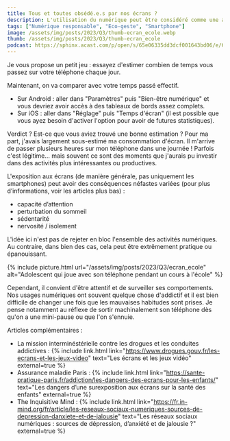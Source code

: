 ```yaml
---
title: Tous et toutes obsédé.e.s par nos écrans ?
description: L'utilisation du numérique peut être considéré comme une activité addictive qui a des répercussion sur notre santé
tags: ["Numérique responsable", "Eco-geste", "Smartphone"]
image: /assets/img/posts/2023/Q3/thumb-ecran_ecole.webp
thumb: /assets/img/posts/2023/Q3/thumb-ecran_ecole
podcast: https://sphinx.acast.com/p/open/s/65e06335dd3dcf001643bd06/e/65e09091aba05e0016aa3622/media.mp3
---
```


Je vous propose un petit jeu : essayez d'estimer combien de temps vous passez sur votre téléphone chaque jour.

Maintenant, on va comparer avec votre temps passé effectif.
- Sur Android : aller dans "Paramètres" puis "Bien-être numérique" et vous devriez avoir accès à des tableaux de bords assez complets.
- Sur iOS : aller dans "Réglage" puis "Temps d'écran" (il est possible que vous ayez besoin d'activer l'option pour avoir de futures statistiques).

Verdict ? Est-ce que vous aviez trouvé une bonne estimation ? Pour ma part, j'avais largement sous-estimé ma consommation d'écran. Il m'arrive de passer plusieurs heures sur mon téléphone dans une journée ! Parfois c'est légitime... mais souvent ce sont des moments que j'aurais pu investir dans des activités plus intéressantes ou productives.

L'exposition aux écrans (de manière générale, pas uniquement les smartphones) peut avoir des conséquences néfastes variées (pour plus d’informations, voir les articles plus bas) :
- capacité d’attention
- perturbation du sommeil
- sédentarité
- nervosité / isolement

L'idée ici n'est pas de rejeter en bloc l'ensemble des activités numériques. Au contraire, dans bien des cas, cela peut être extrêmement pratique ou épanouissant.

{% include picture.html 
    url="/assets/img/posts/2023/Q3/ecran_ecole"
    alt="Adolescent qui joue avec son téléphone pendant un cours à l'école"
 %}

Cependant, il convient d'être attentif et de surveiller ses comportements. Nos usages numériques ont souvent quelque chose d'addictif et il est bien difficile de changer une fois que les mauvaises habitudes sont prises. Je pense notamment au réflexe de sortir machinalement son téléphone dès qu'on a une mini-pause ou que l'on s'ennuie.

Articles complémentaires :
- La mission interminéstérielle contre les drogues et les conduites addictives : {% include link.html link="https://www.drogues.gouv.fr/les-ecrans-et-les-jeux-video" text="Les écrans et les jeux vidéo" external=true %}
- Assurance maladie Paris : {% include link.html link="https://sante-pratique-paris.fr/addiction/les-dangers-des-ecrans-pour-les-enfants/" text="Les dangers d’une surexposition aux écrans sur la santé des enfants" external=true %}
- The Inquisitive Mind : {% include link.html link="https://fr.in-mind.org/fr/article/les-reseaux-sociaux-numeriques-sources-de-depression-danxiete-et-de-jalousie" text="Les réseaux sociaux numériques : sources de dépression, d’anxiété et de jalousie ?" external=true %}

